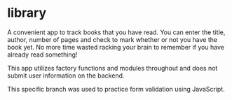 # library

A convenient app to track books that you have read. You can enter the title, author, number of pages and check to mark whether or not you have the book yet. No more time wasted racking your brain to remember if you have already read something!

This app utilizes factory functions and modules throughout and does not submit user information on the backend.

This specific branch was used to practice form validation using JavaScript.
